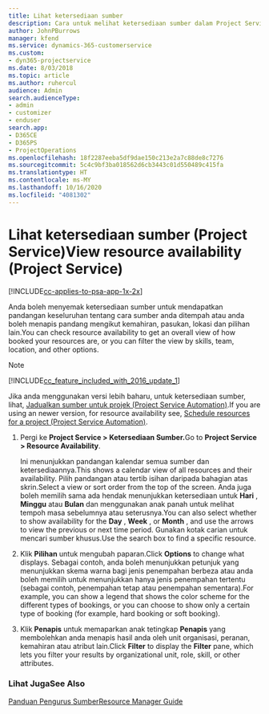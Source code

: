```yaml
---
title: Lihat ketersediaan sumber
description: Cara untuk melihat ketersediaan sumber dalam Project Service
author: JohnPBurrows
manager: kfend
ms.service: dynamics-365-customerservice
ms.custom:
- dyn365-projectservice
ms.date: 8/03/2018
ms.topic: article
ms.author: ruhercul
audience: Admin
search.audienceType:
- admin
- customizer
- enduser
search.app:
- D365CE
- D365PS
- ProjectOperations
ms.openlocfilehash: 18f2287eeba5df9dae150c213e2a7c88de8c7276
ms.sourcegitcommit: 5c4c9bf3ba018562d6cb3443c01d550489c415fa
ms.translationtype: HT
ms.contentlocale: ms-MY
ms.lasthandoff: 10/16/2020
ms.locfileid: "4081302"
---
```

# <a name="view-resource-availability-project-service"></a><span data-ttu-id="3551e-103">Lihat ketersediaan sumber (Project Service)</span><span class="sxs-lookup"><span data-stu-id="3551e-103">View resource availability (Project Service)</span></span>

[!INCLUDE[cc-applies-to-psa-app-1x-2x](../includes/cc-applies-to-psa-app-1x-2x.md)]

<span data-ttu-id="3551e-104">Anda boleh menyemak ketersediaan sumber untuk mendapatkan pandangan keseluruhan tentang cara sumber anda ditempah atau anda boleh menapis pandang mengikut kemahiran, pasukan, lokasi dan pilihan lain.</span><span class="sxs-lookup"><span data-stu-id="3551e-104">You can check resource availability to get an overall view of how booked your resources are, or you can filter the view by skills, team, location, and other options.</span></span>  
  
> [!NOTE]
> [!INCLUDE[cc_feature_included_with_2016_update_1](../includes/cc-feature-included-with-2016-update-1.md)]  
> 
>  <span data-ttu-id="3551e-105">Jika anda menggunakan versi lebih baharu, untuk ketersediaan sumber, lihat, [Jadualkan sumber untuk projek (Project Service Automation)](../psa/schedule-resources-project.md).</span><span class="sxs-lookup"><span data-stu-id="3551e-105">If you are using an newer version, for resource availability see, [Schedule resources for a project (Project Service Automation)](../psa/schedule-resources-project.md).</span></span>  

1. <span data-ttu-id="3551e-106">Pergi ke **Project Service > Ketersediaan Sumber.**</span><span class="sxs-lookup"><span data-stu-id="3551e-106">Go to **Project Service > Resource Availability**.</span></span>  

    <span data-ttu-id="3551e-107">Ini menunjukkan pandangan kalendar semua sumber dan ketersediaannya.</span><span class="sxs-lookup"><span data-stu-id="3551e-107">This shows a calendar view of all resources and their availability.</span></span> <span data-ttu-id="3551e-108">Pilih pandangan atau tertib isihan daripada bahagian atas skrin.</span><span class="sxs-lookup"><span data-stu-id="3551e-108">Select a view or sort order from the top of the screen.</span></span> <span data-ttu-id="3551e-109">Anda juga boleh memilih sama ada hendak menunjukkan ketersediaan untuk **Hari** , **Minggu** atau **Bulan** dan menggunakan anak panah untuk melihat tempoh masa sebelumnya atau seterusnya.</span><span class="sxs-lookup"><span data-stu-id="3551e-109">You can also select whether to show availability for the **Day** , **Week** , or **Month** , and use the arrows to view the previous or next time period.</span></span> <span data-ttu-id="3551e-110">Gunakan kotak carian untuk mencari sumber khusus.</span><span class="sxs-lookup"><span data-stu-id="3551e-110">Use the search box to find a specific resource.</span></span>  

2. <span data-ttu-id="3551e-111">Klik **Pilihan** untuk mengubah paparan.</span><span class="sxs-lookup"><span data-stu-id="3551e-111">Click **Options** to change what displays.</span></span> <span data-ttu-id="3551e-112">Sebagai contoh, anda boleh menunjukkan petunjuk yang menunjukkan skema warna bagi jenis penempahan berbeza atau anda boleh memilih untuk menunjukkan hanya jenis penempahan tertentu (sebagai contoh, penempahan tetap atau penempahan sementara).</span><span class="sxs-lookup"><span data-stu-id="3551e-112">For example, you can show a legend that shows the color scheme for the different types of bookings, or you can choose to show only a certain type of booking (for example, hard booking or soft booking).</span></span>  

3. <span data-ttu-id="3551e-113">Klik **Penapis** untuk memaparkan anak tetingkap **Penapis** yang membolehkan anda menapis hasil anda oleh unit organisasi, peranan, kemahiran atau atribut lain.</span><span class="sxs-lookup"><span data-stu-id="3551e-113">Click **Filter** to display the **Filter** pane, which lets you filter your results by organizational unit, role, skill, or other attributes.</span></span>  

### <a name="see-also"></a><span data-ttu-id="3551e-114">Lihat Juga</span><span class="sxs-lookup"><span data-stu-id="3551e-114">See Also</span></span>  
 [<span data-ttu-id="3551e-115">Panduan Pengurus Sumber</span><span class="sxs-lookup"><span data-stu-id="3551e-115">Resource Manager Guide</span></span>](../psa/resource-manager-guide.md)
